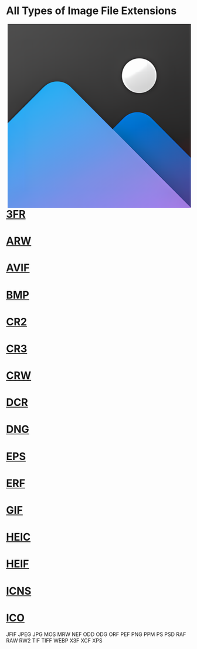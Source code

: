 # All Types of Image File Extensions

<img src="https://github.com/MRCYODev/All-Image-Extentions/blob/main/Image%20Extention.png?raw=true" width="500" align="right">

# [3FR](/3FR.md)
# [ARW](/ARW.md)
# [AVIF](/AVIF.md)
# [BMP](/BMP.md)
# [CR2](/CR2.md)
# [CR3](/CR3.md)
# [CRW](/CRW.md)
# [DCR](/DCR.md)
# [DNG](/DNG.md)
# [EPS](/EPS.md)
# [ERF](/ERF.md)
# [GIF](/GIF.md)
# [HEIC](/HEIC.md)
# [HEIF](/HEIF.md)
# [ICNS](/ICNS.md)
# [ICO](/ICO.md)
JFIF
JPEG
JPG
MOS
MRW
NEF
ODD
ODG
ORF
PEF
PNG
PPM
PS
PSD
RAF
RAW
RW2
TIF
TIFF
WEBP
X3F
XCF
XPS




